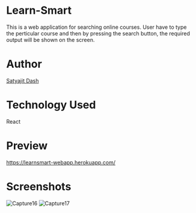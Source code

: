 # Learn-Smart

This is a web application for searching online courses. User have to type the perticular course and then by pressing the search button, the required output will be shown on the screen.

# Author

[Satyajit Dash](https://github.com/satyajitdash61)

# Technology Used

React

# Preview

https://learnsmart-webapp.herokuapp.com/

# Screenshots

![Capture16](https://user-images.githubusercontent.com/32846765/70266683-f9c8c480-17c2-11ea-9c2e-66744ec58695.PNG)
![Capture17](https://user-images.githubusercontent.com/32846765/70266702-04835980-17c3-11ea-8b66-dfd3b5f51418.PNG)

